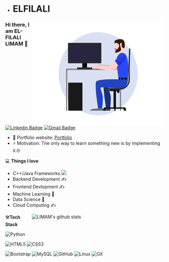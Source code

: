 - # ELFILALI
<img align="right" src="https://github.com/limamfilali/ELFILALI/blob/main/devguy3.gif" alt="Code" width="420" height="330">



### Hi there, I am  EL-FILALI LIMAM 👋
[![Linkedin Badge](https://img.shields.io/badge/-ElFilaliLimam-blue?style=flat-square&logo=Linkedin&logoColor=white&link=https:https://www.linkedin.com/in/limam-el-filali-1013b819a/)](https:https://www.linkedin.com/in/limam-el-filali-1013b819a/)
[![Gmail Badge](https://img.shields.io/badge/-elfilalilimame@gmail.com-c14438?style=flat-square&logo=Gmail&logoColor=white&link=mailto:elfilalilimame@gmail.com)](mailto:elfilalilimame@gmail.com) 

- 🎯 Portfolio website: [Portfolio](http://limam.me/MYPORTFOLIO/)
- ⚡ Motivation: The only way to learn something new is by implementing it.🤓

💻 **Things I love**
- C++/Java Frameworks <img src="https://media.giphy.com/media/WUlplcMpOCEmTGBtBW/giphy.gif" width="30"> 
- Backend Development ✍️
- Frontend Devlopment ✍️
- Machine Learning 🧐
- Data Science 😬
- Cloud Computing ✍️

<a href="https://gitstats.me/limamfilali">
    <img width="420" height="auto" align="right" alt="LIMAM's github stats" 
    src="https://github-readme-stats.vercel.app/api?username=limamfilali&show_icons=true&theme=dark&count_private=false&include_all_commits=true" />
</a>

🛠**Tech Stack**

![Python](https://img.shields.io/badge/-Python-000000?style=flat&logo=python)

![HTML5](https://img.shields.io/badge/-HTML5-000000?style=flat&logo=HTML5)
![CSS3](https://img.shields.io/badge/-CSS3-000000?style=flat&logo=CSS3)

![Bootstrap](https://img.shields.io/badge/-Bootstrap-000000?style=flat&logo=bootstrap)
![MySQL](https://img.shields.io/badge/-MySQL-000000?style=flat&logo=MySQL)
![GitHub](https://img.shields.io/badge/-GitHub-000000?style=flat&logo=github&logoColor=FFFFFF)
![Linux](https://img.shields.io/badge/-Linux-000000?style=flat&logo=linux&logoColor=FCC624)
![Git](https://img.shields.io/badge/-Git-000000?style=flat&logo=git&logoColor=F05032)


